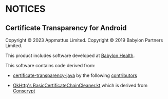 # NOTICES

## Certificate Transparency for Android

Copyright &copy; 2023 Appmattus Limited.
Copyright &copy; 2019 Babylon Partners Limited.

This product includes software developed at [Babylon Health](http://www.babylonhealth.com/).

This software contains code derived from:

- [certificate-transparency-java](https://github.com/google/certificate-transparency-java)
  by the following [contributors](https://github.com/google/certificate-transparency-java/blob/8ca5e5230ffeb8fa0b11cb2a7d29bdb6946497e0/CONTRIBUTORS)

- [OkHttp's BasicCertificateChainCleaner.kt](https://github.com/square/okhttp/blob/master/okhttp/src/main/java/okhttp3/internal/tls/BasicCertificateChainCleaner.kt)
  which is derived from [Conscrypt](https://github.com/google/conscrypt/)
